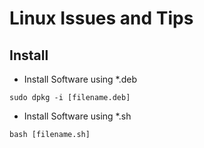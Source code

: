 # Linux Issues and Tips
## Install
* Install Software using *.deb
```
sudo dpkg -i [filename.deb]
```

* Install Software using *.sh
```
bash [filename.sh]
```